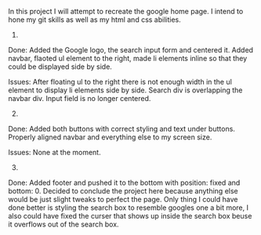 In this project I will attempt to recreate the google home page. I intend to hone my git skills as well as my html and css abilities.

1.

Done:
 Added the Google logo, the search input form and centered it. Added navbar, flaoted ul element to the right, made li elements inline so that they could be displayed side by side. 

Issues:
 After floating ul to the right there is not enough width in the ul element to display li elements side by side.
 Search div is overlapping the navbar div.
 Input field is no longer centered.

 2.

 Done:
  Added both buttons with correct styling and text under buttons. Properly aligned navbar and everything else to my screen size.

Issues:
 None at the moment.

 3.

 Done:
 Added footer and pushed it to the bottom with position: fixed and bottom: 0. Decided to conclude the project here because anything else would be just slight tweaks to perfect the page. Only thing I could have done better is styling the search box to resemble googles one a bit more, I also could have fixed the curser that shows up inside the search box beuse it overflows out of the search box.